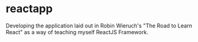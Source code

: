 # reactapp
Developing the application laid out in Robin Wieruch's "The Road to Learn React" as a way of teaching myself ReactJS Framework.
